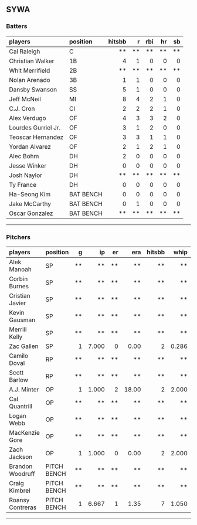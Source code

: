 ## SYWA

### Batters

 
|players             |position  | hitsbb|  r| rbi| hr| sb| 
|:-------------------|:---------|------:|--:|---:|--:|--:| 
|Cal Raleigh         |C         |     **| **|  **| **| **| 
|Christian Walker    |1B        |      4|  1|   0|  0|  0| 
|Whit Merrifield     |2B        |     **| **|  **| **| **| 
|Nolan Arenado       |3B        |      1|  1|   0|  0|  0| 
|Dansby Swanson      |SS        |      5|  1|   0|  0|  0| 
|Jeff McNeil         |MI        |      8|  4|   2|  1|  0| 
|C.J. Cron           |CI        |      2|  2|   2|  1|  0| 
|Alex Verdugo        |OF        |      4|  3|   3|  2|  0| 
|Lourdes Gurriel Jr. |OF        |      3|  1|   2|  0|  0| 
|Teoscar Hernandez   |OF        |      3|  3|   1|  1|  0| 
|Yordan Alvarez      |OF        |      2|  1|   2|  1|  0| 
|Alec Bohm           |DH        |      2|  0|   0|  0|  0| 
|Jesse Winker        |DH        |      0|  0|   0|  0|  0| 
|Josh Naylor         |DH        |     **| **|  **| **| **| 
|Ty France           |DH        |      0|  0|   0|  0|  0| 
|Ha-Seong Kim        |BAT BENCH |      0|  0|   0|  0|  0| 
|Jake McCarthy       |BAT BENCH |      0|  1|   0|  0|  0| 
|Oscar Gonzalez      |BAT BENCH |     **| **|  **| **| **| 


* * *

### Pitchers

 
|players          |position    |  g|    ip| er|   era| hitsbb|  whip| so|  w| sv| 
|:----------------|:-----------|--:|-----:|--:|-----:|------:|-----:|--:|--:|--:| 
|Alek Manoah      |SP          | **|    **| **|    **|     **|    **| **| **| **| 
|Corbin Burnes    |SP          | **|    **| **|    **|     **|    **| **| **| **| 
|Cristian Javier  |SP          | **|    **| **|    **|     **|    **| **| **| **| 
|Kevin Gausman    |SP          | **|    **| **|    **|     **|    **| **| **| **| 
|Merrill Kelly    |SP          | **|    **| **|    **|     **|    **| **| **| **| 
|Zac Gallen       |SP          |  1| 7.000|  0|  0.00|      2| 0.286| 11|  1|  0| 
|Camilo Doval     |RP          | **|    **| **|    **|     **|    **| **| **| **| 
|Scott Barlow     |RP          | **|    **| **|    **|     **|    **| **| **| **| 
|A.J. Minter      |OP          |  1| 1.000|  2| 18.00|      2| 2.000|  0|  0|  0| 
|Cal Quantrill    |OP          | **|    **| **|    **|     **|    **| **| **| **| 
|Logan Webb       |OP          | **|    **| **|    **|     **|    **| **| **| **| 
|MacKenzie Gore   |OP          | **|    **| **|    **|     **|    **| **| **| **| 
|Zach Jackson     |OP          |  1| 1.000|  0|  0.00|      2| 2.000|  1|  1|  0| 
|Brandon Woodruff |PITCH BENCH | **|    **| **|    **|     **|    **| **| **| **| 
|Craig Kimbrel    |PITCH BENCH | **|    **| **|    **|     **|    **| **| **| **| 
|Roansy Contreras |PITCH BENCH |  1| 6.667|  1|  1.35|      7| 1.050|  8|  1|  0| 


* * *


